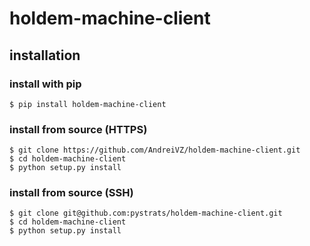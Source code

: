 # holdem-machine-client

## installation
### install with pip
```
$ pip install holdem-machine-client
```
### install from source (HTTPS)
```
$ git clone https://github.com/AndreiVZ/holdem-machine-client.git
$ cd holdem-machine-client
$ python setup.py install
```
### install from source (SSH)
```
$ git clone git@github.com:pystrats/holdem-machine-client.git
$ cd holdem-machine-client
$ python setup.py install
```
